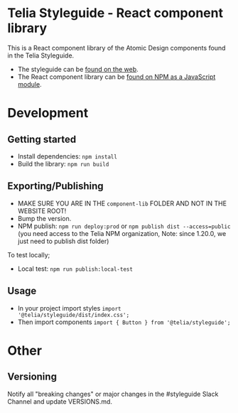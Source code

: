 # Telia Styleguide - React component library

This is a React component library of the Atomic Design components found in the Telia Styleguide.

- The styleguide can be [found on the web](http://telia-styleguide.herokuapp.com).
- The React component library can be [found on NPM as a JavaScript module](https://www.npmjs.com/package/@telia/styleguide).

# Development

## Getting started

- Install dependencies: `npm install`
- Build the library: `npm run build`

## Exporting/Publishing

- MAKE SURE YOU ARE IN THE `component-lib` FOLDER AND NOT IN THE WEBSITE ROOT!
- Bump the version.
- NPM publish: `npm run deploy:prod` or `npm publish dist --access=public` (you need access to the Telia NPM organization, Note: since 1.20.0, we just need to publish dist folder)

To test locally;

- Local test: `npm run publish:local-test`

## Usage

- In your project import styles `import '@telia/styleguide/dist/index.css';`
- Then import components `import { Button } from '@telia/styleguide';`

# Other

## Versioning

Notify all "breaking changes" or major changes in the #styleguide Slack Channel and update VERSIONS.md.
